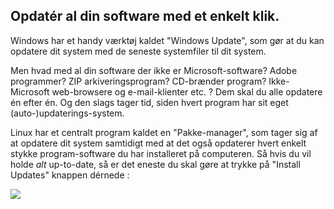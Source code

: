 <?php require("../../entete.php"); ?> <?php require("../../base.php"); ?> <?php require("../../fonctions.php"); ?>

<div id="corps">

<h2>Opdatér al din software med et enkelt klik.</h2>

Windows har et handy værktøj kaldet "Windows Update", som gør at du kan opdatere dit system med de seneste systemfiler til dit system.

Men hvad med al din software der ikke er Microsoft-software? Adobe programmer? ZIP arkiveringsprogram? CD-brænder program? Ikke-Microsoft web-browsere og e-mail-klienter etc. ? Dem skal du alle opdatere én efter én. Og den slags tager tid, siden hvert program har sit eget (auto-)updaterings-system.

Linux har et centralt program kaldet en "Pakke-manager", som tager sig af at opdatere dit system samtidigt med at det også opdaterer hvert enkelt stykke program-software du har installeret på computeren. Så hvis du vil holde <i>alt</i> up-to-date, så er det eneste du skal gøre at trykke på "Install Updates" knappen dérnede :

<img src="Images/global_update.png" />

</div>


